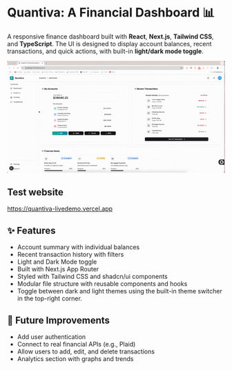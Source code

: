 # Quantiva: A Financial Dashboard 📊

A responsive finance dashboard built with **React**, **Next.js**, **Tailwind CSS**, and **TypeScript**. The UI is designed to display account balances, recent transactions, and quick actions, with built-in **light/dark mode toggle**.

![Quantiva Dashboard Demo](public/QuantivaScreenRecording.gif)


## Test website

https://quantiva-livedemo.vercel.app


## ✨ Features

- Account summary with individual balances
- Recent transaction history with filters
- Light and Dark Mode toggle
- Built with Next.js App Router
- Styled with Tailwind CSS and shadcn/ui components
- Modular file structure with reusable components and hooks
- Toggle between dark and light themes using the built-in theme switcher in the top-right corner.

## 🚧 Future Improvements

- Add user authentication
- Connect to real financial APIs (e.g., Plaid)
- Allow users to add, edit, and delete transactions
- Analytics section with graphs and trends

